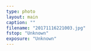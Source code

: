```yaml
---
type: photo
layout: main
caption: ""
filename: "20171116221003.jpg"
fstop: "Unknown"
exposure: "Unknown"
---
```

